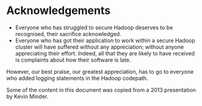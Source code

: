 <!---
  Licensed under the Apache License, Version 2.0 (the "License");
  you may not use this file except in compliance with the License.
  You may obtain a copy of the License at
  
   http://www.apache.org/licenses/LICENSE-2.0
  
  Unless required by applicable law or agreed to in writing, software
  distributed under the License is distributed on an "AS IS" BASIS,
  WITHOUT WARRANTIES OR CONDITIONS OF ANY KIND, either express or implied.
  See the License for the specific language governing permissions and
  limitations under the License. See accompanying LICENSE file.
-->
# Acknowledgements

* Everyone who has struggled to secure Hadoop deserves to be recognised, their sacrifice acknowledged.
* Everyone who has got their application to work within a secure Hadoop cluster will have suffered without any appreciation; without anyone appreciating their effort. Indeed, all that they are likely to have received is complaints about how their software is late.

However, our best praise, our greatest appreciation, has to go to everyone who added logging statements in the Hadoop codepath.

Some of the content in this document was copied from a 2013 presentation by Kevin Minder.

